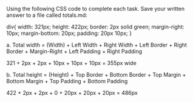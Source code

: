 
Using the following CSS code to complete each task. Save your written answer to a file called totals.md:

div{
    width: 321px;
    height:  422px;
    border: 2px solid green;
    margin-right: 10px;
    margin-bottom: 20px;
    padding:  20px 10px;
}

a. Total width = (Width) + Left Width + Right Width + Left Border + Right Border + Margin-Right + Left Padding + Right Padding

321 + 2px + 2px + 10px + 10px + 10px = 355px wide

b. Total height = (Height) + Top Border + Bottom Border + Top Margin + Bottom Margin + Top Padding + Bottom Padding

422 + 2px + 2px + 0 + 20px + 20px + 20px = 486px